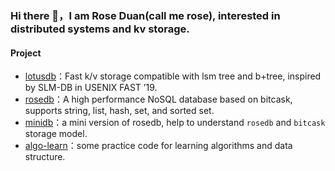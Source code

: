### Hi there 👋，I am Rose Duan(call me rose), interested in distributed systems and kv storage.

#### Project

* [lotusdb](https://github.com/flower-corp/lotusdb)：Fast k/v storage compatible with lsm tree and b+tree, inspired by SLM-DB in USENIX FAST ’19.
* [rosedb](https://github.com/roseduan/rosedb)：A high performance NoSQL database based on bitcask, supports string, list, hash, set, and sorted set.
* [minidb](https://github.com/roseduan/minidb)：a mini version of rosedb, help to understand `rosedb` and `bitcask` storage model.
* [algo-learn](https://github.com/roseduan/algo-learn)：some practice code for learning algorithms and data structure.
